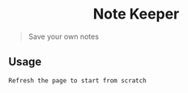 <h1 align="center">Note Keeper</h1>

> Save your own notes

## Usage
  
  ```sh
  Refresh the page to start from scratch
  ```
 